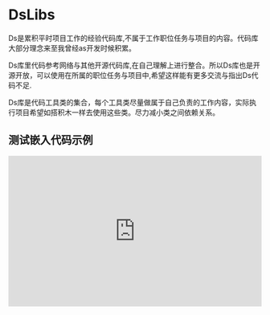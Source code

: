 # DsLibs

Ds是累积平时项目工作的经验代码库,不属于工作职位任务与项目的内容。代码库大部分理念来至我曾经as开发时候积累。

Ds库里代码参考网络与其他开源代码库,在自己理解上进行整合。所以Ds库也是开源开放，可以使用在所属的职位任务与项目中,希望这样能有更多交流与指出Ds代码不足.

Ds库是代码工具类的集合，每个工具类尽量做属于自己负责的工作内容，实际执行项目希望如搭积木一样去使用这些类。尽力减小类之间依赖关系。

## 测试嵌入代码示例
<iframe  src="http://jsfiddle.net/maksim84/gsan4ph1/6/embedded/result,js,html,css" allowfullscreen="allowfullscreen" frameborder="0" style="width:100%;height:300px;"></iframe>
